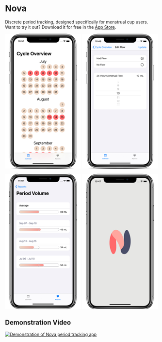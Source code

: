 # Nova
Discrete period tracking, designed specifically for menstrual cup users. Want to try it out? Download it for free in the [App Store](https://apps.apple.com/us/app/nova-period-tracker/id1531026220).

<a href="/Images/calendar.jpg"><img src="/Images/calendar.jpg?raw=true" alt="Calendar View" width="250"></a>
<a href="/Images/editing.jpg"><img src="/Images/editing.jpg?raw=true" alt="Editing View" width="250"></a>

<a href="/Images/stats_detail_view.jpg"><img src="/Images/stats_detail_view.jpg?raw=true" alt="Example Report" width="250"></a>
<a href="/Images/loading.jpg"><img src="/Images/loading.jpg?raw=true" alt="Loading Screen" width="250"></a>

## Demonstration Video
[![Demonstration of Nova period tracking app](http://img.youtube.com/vi/Z5tlwGic8c0/0.jpg)](http://www.youtube.com/watch?v=Z5tlwGic8c0 "Nova Demo")
